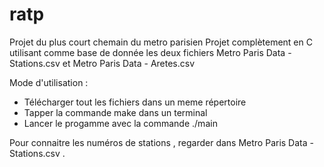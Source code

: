# ratp
Projet du plus court chemain du metro parisien
Projet complètement en C utilisant comme base de donnée les deux fichiers Metro Paris Data - Stations.csv et Metro Paris Data - Aretes.csv

Mode d'utilisation :
- Télécharger tout les fichiers dans un meme répertoire 
- Tapper la commande make dans un terminal
- Lancer le progamme avec la commande ./main

Pour connaitre les numéros de stations , regarder dans Metro Paris Data - Stations.csv .
